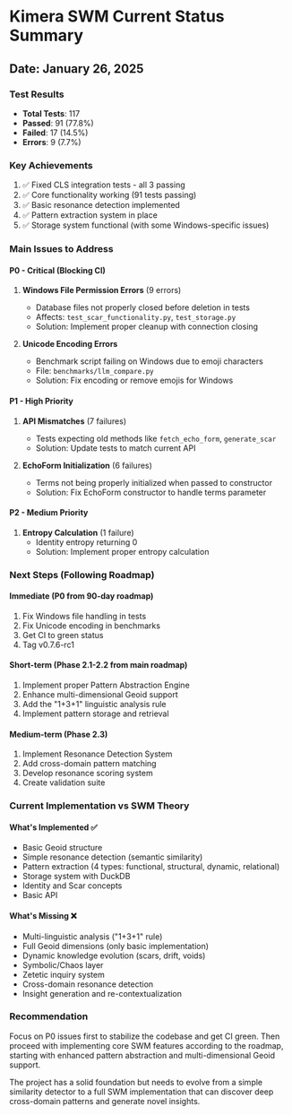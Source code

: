 # Kimera SWM Current Status Summary

## Date: January 26, 2025

### Test Results
- **Total Tests**: 117
- **Passed**: 91 (77.8%)
- **Failed**: 17 (14.5%)
- **Errors**: 9 (7.7%)

### Key Achievements
1. ✅ Fixed CLS integration tests - all 3 passing
2. ✅ Core functionality working (91 tests passing)
3. ✅ Basic resonance detection implemented
4. ✅ Pattern extraction system in place
5. ✅ Storage system functional (with some Windows-specific issues)

### Main Issues to Address

#### P0 - Critical (Blocking CI)
1. **Windows File Permission Errors** (9 errors)
   - Database files not properly closed before deletion in tests
   - Affects: `test_scar_functionality.py`, `test_storage.py`
   - Solution: Implement proper cleanup with connection closing

2. **Unicode Encoding Errors** 
   - Benchmark script failing on Windows due to emoji characters
   - File: `benchmarks/llm_compare.py`
   - Solution: Fix encoding or remove emojis for Windows

#### P1 - High Priority
1. **API Mismatches** (7 failures)
   - Tests expecting old methods like `fetch_echo_form`, `generate_scar`
   - Solution: Update tests to match current API

2. **EchoForm Initialization** (6 failures)
   - Terms not being properly initialized when passed to constructor
   - Solution: Fix EchoForm constructor to handle terms parameter

#### P2 - Medium Priority
1. **Entropy Calculation** (1 failure)
   - Identity entropy returning 0
   - Solution: Implement proper entropy calculation

### Next Steps (Following Roadmap)

#### Immediate (P0 from 90-day roadmap)
1. Fix Windows file handling in tests
2. Fix Unicode encoding in benchmarks
3. Get CI to green status
4. Tag v0.7.6-rc1

#### Short-term (Phase 2.1-2.2 from main roadmap)
1. Implement proper Pattern Abstraction Engine
2. Enhance multi-dimensional Geoid support
3. Add the "1+3+1" linguistic analysis rule
4. Implement pattern storage and retrieval

#### Medium-term (Phase 2.3)
1. Implement Resonance Detection System
2. Add cross-domain pattern matching
3. Develop resonance scoring system
4. Create validation suite

### Current Implementation vs SWM Theory

#### What's Implemented ✅
- Basic Geoid structure
- Simple resonance detection (semantic similarity)
- Pattern extraction (4 types: functional, structural, dynamic, relational)
- Storage system with DuckDB
- Identity and Scar concepts
- Basic API

#### What's Missing ❌
- Multi-linguistic analysis ("1+3+1" rule)
- Full Geoid dimensions (only basic implementation)
- Dynamic knowledge evolution (scars, drift, voids)
- Symbolic/Chaos layer
- Zetetic inquiry system
- Cross-domain resonance detection
- Insight generation and re-contextualization

### Recommendation

Focus on P0 issues first to stabilize the codebase and get CI green. Then proceed with implementing core SWM features according to the roadmap, starting with enhanced pattern abstraction and multi-dimensional Geoid support.

The project has a solid foundation but needs to evolve from a simple similarity detector to a full SWM implementation that can discover deep cross-domain patterns and generate novel insights.